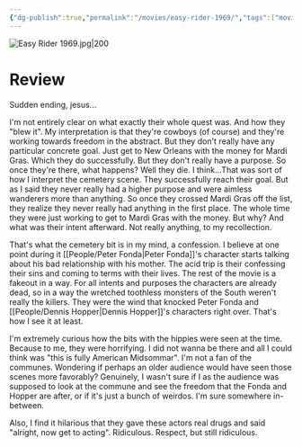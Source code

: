 ```yaml
---
{"dg-publish":true,"permalink":"/movies/easy-rider-1969/","tags":["movies"],"created":"2023-12-08","updated":"2025-03-13"}
---
```



![Easy Rider 1969.jpg|200](/img/user/Attachments/Easy%20Rider%201969.jpg)

# Review

Sudden ending, jesus...

I'm not entirely clear on what exactly their whole quest was. And how they "blew it". My interpretation is that they're cowboys (of course) and they're working towards freedom in the abstract. But they don't really have any particular concrete goal. Just get to New Orleans with the money for Mardi Gras. Which they do successfully. But they don't really have a purpose. So once they're there, what happens? Well they die. I think...That was sort of how I interpret the cemetery scene. They successfully reach their goal. But as I said they never really had a higher purpose and were aimless wanderers more than anything. So once they crossed Mardi Gras off the list, they realize they never really had anything in the first place. The whole time they were just working to get to Mardi Gras with the money. But why? And what was their intent afterward. Not really anything, to my recollection.

That's what the cemetery bit is in my mind, a confession. I believe at one point during it [[People/Peter Fonda\|Peter Fonda]]'s character starts talking about his bad relationship with his mother. The acid trip is their confessing their sins and coming to terms with their lives. The rest of the movie is a fakeout in a way. For all intents and purposes the characters are already dead, so in a way the wretched toothless monsters of the South weren't really the killers. They were the wind that knocked Peter Fonda and [[People/Dennis Hopper\|Dennis Hopper]]'s characters right over. That's how I see it at least.

I'm extremely curious how the bits with the hippies were seen at the time. Because to me, they were horrifying. I did not wanna be there and all I could think was "this is fully American Midsommar". I'm not a fan of the communes. Wondering if perhaps an older audience would have seen those scenes more favorably? Genuinely, I wasn't sure if I as the audience was supposed to look at the commune and see the freedom that the Fonda and Hopper are after, or if it's just a bunch of weirdos. I'm sure somewhere in-between.

Also, I find it hilarious that they gave these actors real drugs and said "alright, now get to acting". Ridiculous. Respect, but still ridiculous.
